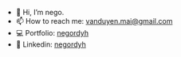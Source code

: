 - 👋 Hi, I’m nego.
- 📫 How to reach me: vanduyen.mai@gmail.com
- 💻​ Portfolio: [negordyh](https://negordyh.netlify.app/)
- 🌻 Linkedin: [negordyh](https://www.linkedin.com/in/negordyh/)

<!---
Ho Chi Minh city University of Technology
--->
